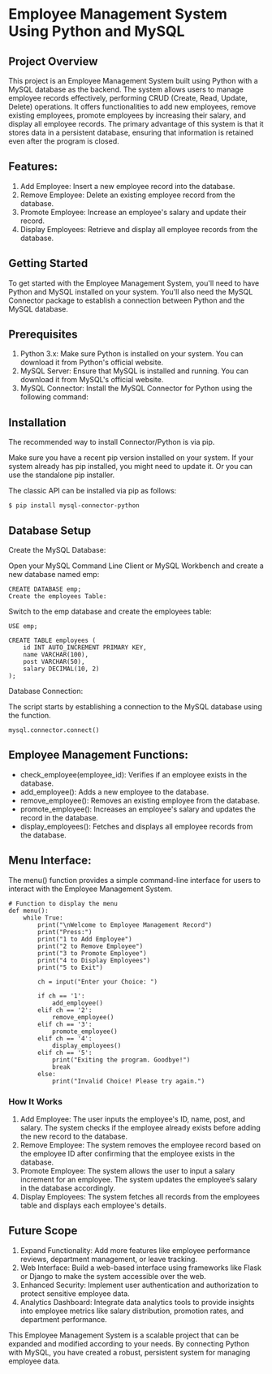 # Employee Management System Using Python and MySQL

## Project Overview
This project is an Employee Management System built using Python with a MySQL database as the backend. The system allows users to manage employee records effectively, performing CRUD (Create, Read, Update, Delete) operations. It offers functionalities to add new employees, remove existing employees, promote employees by increasing their salary, and display all employee records. The primary advantage of this system is that it stores data in a persistent database, ensuring that information is retained even after the program is closed.

## Features:
1. Add Employee: Insert a new employee record into the database.
2. Remove Employee: Delete an existing employee record from the database.
3. Promote Employee: Increase an employee's salary and update their record.
4. Display Employees: Retrieve and display all employee records from the database.

## Getting Started
To get started with the Employee Management System, you'll need to have Python and MySQL installed on your system. You'll also need the MySQL Connector package to establish a connection between Python and the MySQL database.

## Prerequisites
1. Python 3.x: Make sure Python is installed on your system. You can download it from Python's official website.
2. MySQL Server: Ensure that MySQL is installed and running. You can download it from MySQL's official website.
3. MySQL Connector: Install the MySQL Connector for Python using the following command:

## Installation
The recommended way to install Connector/Python is via pip.

Make sure you have a recent pip version installed on your system. If your system already has pip installed, you might need to update it. Or you can use the standalone pip installer.

The classic API can be installed via pip as follows:

```
$ pip install mysql-connector-python
```
## Database Setup
Create the MySQL Database:

Open your MySQL Command Line Client or MySQL Workbench and create a new database named emp:

```
CREATE DATABASE emp;
Create the employees Table:
```

Switch to the emp database and create the employees table:
```
USE emp;
```
```
CREATE TABLE employees (
    id INT AUTO_INCREMENT PRIMARY KEY,
    name VARCHAR(100),
    post VARCHAR(50),
    salary DECIMAL(10, 2)
);
```

Database Connection:

The script starts by establishing a connection to the MySQL database using the function.
```
mysql.connector.connect()
```
## Employee Management Functions:

* check_employee(employee_id): Verifies if an employee exists in the database.
* add_employee(): Adds a new employee to the database.
* remove_employee(): Removes an existing employee from the database.
* promote_employee(): Increases an employee's salary and updates the record in the database.
* display_employees(): Fetches and displays all employee records from the database.

  
## Menu Interface:

The menu() function provides a simple command-line interface for users to interact with the Employee Management System.

```
# Function to display the menu
def menu():
    while True:
        print("\nWelcome to Employee Management Record")
        print("Press:")
        print("1 to Add Employee")
        print("2 to Remove Employee")
        print("3 to Promote Employee")
        print("4 to Display Employees")
        print("5 to Exit")
        
        ch = input("Enter your Choice: ")

        if ch == '1':
            add_employee()
        elif ch == '2':
            remove_employee()
        elif ch == '3':
            promote_employee()
        elif ch == '4':
            display_employees()
        elif ch == '5':
            print("Exiting the program. Goodbye!")
            break
        else:
            print("Invalid Choice! Please try again.")
```
### How It Works

1. Add Employee: The user inputs the employee's ID, name, post, and salary. The system checks if the employee already exists before adding the new record to the database.
2. Remove Employee: The system removes the employee record based on the employee ID after confirming that the employee exists in the database.
3. Promote Employee: The system allows the user to input a salary increment for an employee. The system updates the employee’s salary in the database accordingly.
4. Display Employees: The system fetches all records from the employees table and displays each employee's details.

## Future Scope
1. Expand Functionality: Add more features like employee performance reviews, department management, or leave tracking.
2. Web Interface: Build a web-based interface using frameworks like Flask or Django to make the system accessible over the web.
3. Enhanced Security: Implement user authentication and authorization to protect sensitive employee data.
4. Analytics Dashboard: Integrate data analytics tools to provide insights into employee metrics like salary distribution, promotion rates, and department performance.
   
This Employee Management System is a scalable project that can be expanded and modified according to your needs. By connecting Python with MySQL, you have created a robust, persistent system for managing employee data.
